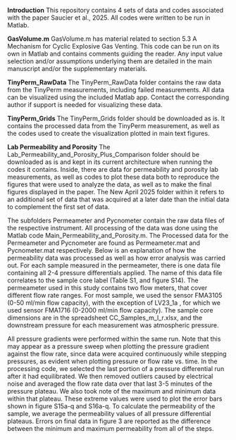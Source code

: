 **Introduction**
This repository contains 4 sets of data and codes associated with the paper Saucier et al., 2025. All codes were written to be run in Matlab.



**GasVolume.m**
GasVolume.m has material related to section 5.3 A Mechanism for Cyclic Explosive Gas Venting. This code can be run on its own in Matlab and contains comments guiding the reader. Any input value selection and/or assumptions underlying them are detailed in the main manuscript and/or the supplementary materials.



**TinyPerm_RawData**
The TinyPerm_RawData folder contains the raw data from the TinyPerm measurements, including failed measurements. All data can be visualized using the included Matlab app. Contact the corresponding author if support is needed for visualizing these data.


**TinyPerm_Grids**
The TinyPerm_Grids folder should be downloaded as is. It contains the processed data from the TinyPerm measurement, as well as the codes used to create the visualization plotted in main text figures.



**Lab Permeability and Porosity**
The Lab_Permeability_and_Porosity_Plus_Comparison folder should be downloaded as is and kept in its current architecture when running the codes it contains. Inside, there are data for permeability and porosity lab measurements, as well as codes to plot these data both to reproduce the figures that were used to analyze the data, as well as to make the final figures displayed in the paper. The New April 2025 folder within it refers to an additional set of data that was acquired at a later date than the initial data to complement the first set of data.

The subfolders Permeameter and Pycnometer contain the raw data files of the respective instrument. All processing of the data was done using the Matlab code Main_Permeability_and_Porosity.m. The Processed data for the Permeameter and Pycnometer are found as Permeameter.mat and Pycnometer.mat respectively. Below is an explanation of how the permeability data was processed as well as how error analysis was carried out.
For each sample measured in the permeameter, there is one data file containing all 2-4 pressure differentials applied. The name of this data file correlates to the sample core label (Table S1, and figure S14). The permeameter used in this study contains two flow meters, that cover different flow rate ranges. For most sample, we used the sensor FMA3105 (0-50 ml/min flow capacity), with the exception of LV23_1a , for which we used sensor FMA1716 (0-2000 ml/min flow capacity). The sample core dimensions are in the spreadsheet CC_Samples_m_l_r.xlsx, and the downstream pressure for each measurement was atmospheric pressure.

All pressure gradients were performed within the same run. Note that this may appear as a pressure sweep when plotting the pressure gradient against the flow rate, since data were acquired continuously while stepping pressures, as evident when plotting pressure or flow rate vs. time. In the processing code, we selected the last portion of a pressure differential run after it had equilibrated. We then removed outliers caused by electrical noise and averaged the flow rate data over that last 3-5 minutes of the pressure plateau. We also took note of the maximum and minimum data within that plateau. These extreme values were used to plot the error bars shown in figure S15a-q and S16a-q. To calculate the permeability of the sample, we average the permeability values of all pressure differential plateaus. Errors on final data in figure 3 are reported as the difference between the minimum and maximum permeability from all of the steps.
